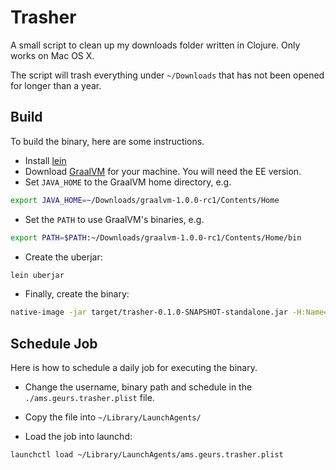 # Trasher

A small script to clean up my downloads folder written in Clojure. Only works on Mac OS X.

The script will trash everything under `~/Downloads` that has not been opened for longer than a year.  

## Build

To build the binary, here are some instructions.

- Install [lein](https://leiningen.org/)
- Download [GraalVM](http://www.graalvm.org/downloads/) for your machine. You will need the EE version.
- Set `JAVA_HOME` to the GraalVM home directory, e.g.

```sh
export JAVA_HOME=~/Downloads/graalvm-1.0.0-rc1/Contents/Home
```
    
- Set the `PATH` to use GraalVM's binaries, e.g.

```sh
export PATH=$PATH:~/Downloads/graalvm-1.0.0-rc1/Contents/Home/bin
```

- Create the uberjar:

```sh
lein uberjar
```

- Finally, create the binary:

``` sh
native-image -jar target/trasher-0.1.0-SNAPSHOT-standalone.jar -H:Name="trasher"
```

## Schedule Job

Here is how to schedule a daily job for executing the binary.

- Change the username, binary path and schedule in the `./ams.geurs.trasher.plist` file.

- Copy the file into `~/Library/LaunchAgents/`

- Load the job into launchd:

```sh
launchctl load ~/Library/LaunchAgents/ams.geurs.trasher.plist
```